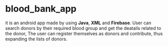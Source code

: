 # blood_bank_app
it is an android app made by using **Java**, **XML** and **Firebase**.
User can search donors by their required blood group and get the deatails related to the donor,
The user can register themselves as donors and contribute, thus expanding the lists of donors. 
